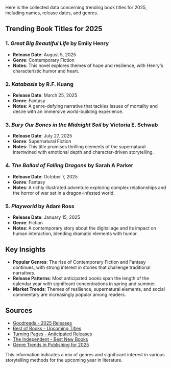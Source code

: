Here is the collected data concerning trending book titles for 2025, including names, release dates, and genres.

## Trending Book Titles for 2025

### 1. *Great Big Beautiful Life* by Emily Henry  
   - **Release Date**: August 5, 2025  
   - **Genre**: Contemporary Fiction  
   - **Notes**: This novel explores themes of hope and resilience, with Henry's characteristic humor and heart.

### 2. *Katabasis* by R.F. Kuang  
   - **Release Date**: March 25, 2025  
   - **Genre**: Fantasy  
   - **Notes**: A genre-defying narrative that tackles issues of mortality and desire with an immersive world-building experience.

### 3. *Bury Our Bones in the Midnight Soil* by Victoria E. Schwab  
   - **Release Date**: July 27, 2025  
   - **Genre**: Supernatural Fiction  
   - **Notes**: This title promises thrilling elements of the supernatural intertwined with emotional depth and character-driven storytelling.

### 4. *The Ballad of Falling Dragons* by Sarah A Parker  
   - **Release Date**: October 7, 2025  
   - **Genre**: Fantasy  
   - **Notes**: A richly illustrated adventure exploring complex relationships and the horror of war set in a dragon-infested world.

### 5. *Playworld* by Adam Ross  
   - **Release Date**: January 15, 2025  
   - **Genre**: Fiction  
   - **Notes**: A contemporary story about the digital age and its impact on human interaction, blending dramatic elements with humor.

## Key Insights

- **Popular Genres**: The rise of Contemporary Fiction and Fantasy continues, with strong interest in stories that challenge traditional narratives.
- **Release Patterns**: Most anticipated books span the length of the calendar year with significant concentrations in spring and summer.
- **Market Trends**: Themes of resilience, supernatural elements, and social commentary are increasingly popular among readers.

## Sources
- [Goodreads - 2025 Releases](https://www.goodreads.com/shelf/show/2025-releases)
- [Best of Books - Upcoming Titles](https://bestofbooksok.com/list/coming-2025)
- [Turning Pages - Anticipated Releases](https://medium.com/turning-pages/10-new-books-that-should-be-on-your-radar-86efd581a657)
- [The Independent - Best New Books](https://www.the-independent.com/extras/indybest/books/best-new-books-b2125663.html)
- [Genre Trends in Publishing for 2025](https://shewrites.com/genre-trends-in-publishing-for-2025/)

This information indicates a mix of genres and significant interest in various storytelling methods for the upcoming year in literature.
